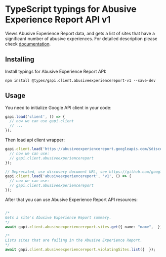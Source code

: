 # TypeScript typings for Abusive Experience Report API v1

Views Abusive Experience Report data, and gets a list of sites that have a significant number of abusive experiences.
For detailed description please check [documentation](https://developers.google.com/abusive-experience-report/).

## Installing

Install typings for Abusive Experience Report API:

```
npm install @types/gapi.client.abusiveexperiencereport-v1 --save-dev
```

## Usage

You need to initialize Google API client in your code:

```typescript
gapi.load('client', () => {
  // now we can use gapi.client
  // ...
});
```

Then load api client wrapper:

```typescript
gapi.client.load('https://abusiveexperiencereport.googleapis.com/$discovery/rest?version=v1', () => {
  // now we can use:
  // gapi.client.abusiveexperiencereport
});
```

```typescript
// Deprecated, use discovery document URL, see https://github.com/google/google-api-javascript-client/blob/master/docs/reference.md#----gapiclientloadname----version----callback--
gapi.client.load('abusiveexperiencereport', 'v1', () => {
  // now we can use:
  // gapi.client.abusiveexperiencereport
});
```



After that you can use Abusive Experience Report API resources: <!-- TODO: make this work for multiple namespaces -->

```typescript

/*
Gets a site's Abusive Experience Report summary.
*/
await gapi.client.abusiveexperiencereport.sites.get({ name: "name",  });

/*
Lists sites that are failing in the Abusive Experience Report.
*/
await gapi.client.abusiveexperiencereport.violatingSites.list({  });
```
